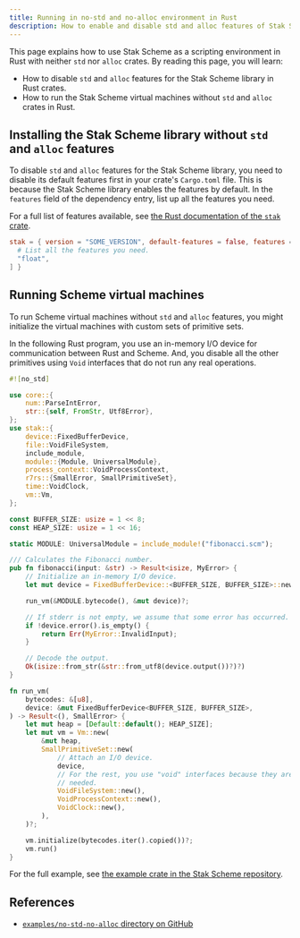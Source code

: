 ```yaml
---
title: Running in no-std and no-alloc environment in Rust
description: How to enable and disable std and alloc features of Stak Scheme for specific environments in Rust
---
```


This page explains how to use Stak Scheme as a scripting environment in Rust with neither `std` nor `alloc` crates. By reading this page, you will learn:

- How to disable `std` and `alloc` features for the Stak Scheme library in Rust crates.
- How to run the Stak Scheme virtual machines without `std` and `alloc` crates in Rust.

## Installing the Stak Scheme library without `std` and `alloc` features

To disable `std` and `alloc` features for the Stak Scheme library, you need to disable its default features first in your crate's `Cargo.toml` file. This is because the Stak Scheme library enables the features by default. In the `features` field of the dependency entry, list up all the features you need.

For a full list of features available, see [the Rust documentation of the `stak` crate](https://docs.rs/stak).

```toml
stak = { version = "SOME_VERSION", default-features = false, features = [
  # List all the features you need.
  "float",
] }
```

## Running Scheme virtual machines

To run Scheme virtual machines without `std` and `alloc` features, you might initialize the virtual machines with custom sets of primitive sets.

In the following Rust program, you use an in-memory I/O device for communication between Rust and Scheme. And, you disable all the other primitives using `Void` interfaces that do not run any real operations.

```rust
#![no_std]

use core::{
    num::ParseIntError,
    str::{self, FromStr, Utf8Error},
};
use stak::{
    device::FixedBufferDevice,
    file::VoidFileSystem,
    include_module,
    module::{Module, UniversalModule},
    process_context::VoidProcessContext,
    r7rs::{SmallError, SmallPrimitiveSet},
    time::VoidClock,
    vm::Vm,
};

const BUFFER_SIZE: usize = 1 << 8;
const HEAP_SIZE: usize = 1 << 16;

static MODULE: UniversalModule = include_module!("fibonacci.scm");

/// Calculates the Fibonacci number.
pub fn fibonacci(input: &str) -> Result<isize, MyError> {
    // Initialize an in-memory I/O device.
    let mut device = FixedBufferDevice::<BUFFER_SIZE, BUFFER_SIZE>::new(input.as_bytes());

    run_vm(&MODULE.bytecode(), &mut device)?;

    // If stderr is not empty, we assume that some error has occurred.
    if !device.error().is_empty() {
        return Err(MyError::InvalidInput);
    }

    // Decode the output.
    Ok(isize::from_str(&str::from_utf8(device.output())?)?)
}

fn run_vm(
    bytecodes: &[u8],
    device: &mut FixedBufferDevice<BUFFER_SIZE, BUFFER_SIZE>,
) -> Result<(), SmallError> {
    let mut heap = [Default::default(); HEAP_SIZE];
    let mut vm = Vm::new(
        &mut heap,
        SmallPrimitiveSet::new(
            // Attach an I/O device.
            device,
            // For the rest, you use "void" interfaces because they are not
            // needed.
            VoidFileSystem::new(),
            VoidProcessContext::new(),
            VoidClock::new(),
        ),
    )?;

    vm.initialize(bytecodes.iter().copied())?;
    vm.run()
}
```

For the full example, see [the example crate in the Stak Scheme repository](https://github.com/raviqqe/stak/blob/main/examples/no-std-no-alloc).

## References

- [`examples/no-std-no-alloc` directory on GitHub](https://github.com/raviqqe/stak/tree/main/examples/no-std-no-alloc)

